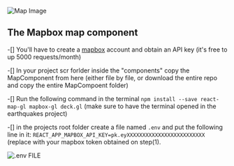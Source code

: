 
![Map Image](https://user-images.githubusercontent.com/59925070/184538551-1f5801b4-ab4f-436e-9b1a-0d4b69b946e2.png)

## The Mapbox map component

-[] You'll have to create a [mapbox](https://account.mapbox.com) account and obtain an API key (it's free to up 5000 requests/month)

-[] In your project scr forlder inside the "components" copy the MapComponent from here (either file by file, or download the entire repo and copy the entire MapCompoent folder)

-[] Run the following command in the terminal `npm install --save react-map-gl mapbox-gl deck.gl` (make sure to have the terminal opened in the earthquakes project)

-[] in the projects root folder create a file named `.env` and put the following line in it: `REACT_APP_MAPBOX_API_KEY=pk.eyXXXXXXXXXXXXXXXXXXXXXXXXX` (replace with your mapbox token obtained on step(1).

![.env FILE](https://user-images.githubusercontent.com/59925070/184538998-cdf38cbf-618f-4d5b-9db4-e5b4eec8bfb4.png)
